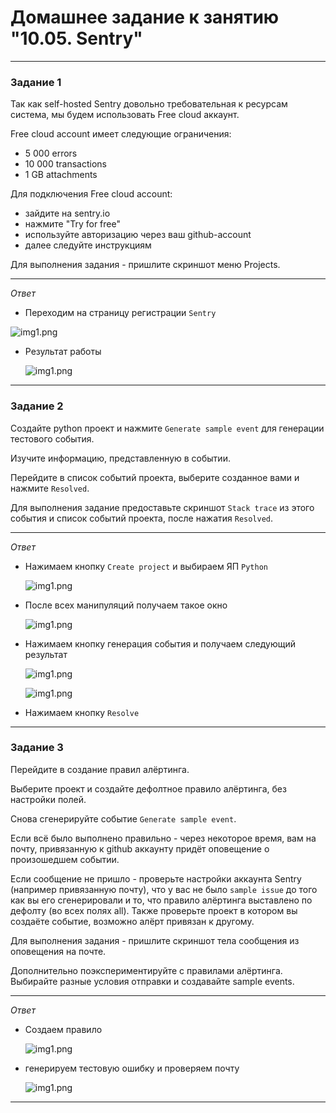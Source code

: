# Домашнее задание к занятию "10.05. Sentry"
___
### Задание 1

Так как self-hosted Sentry довольно требовательная к ресурсам система, мы будем использовать Free cloud аккаунт.

Free cloud account имеет следующие ограничения:
- 5 000 errors
- 10 000 transactions
- 1 GB attachments

Для подключения Free cloud account:
- зайдите на sentry.io
- нажмите "Try for free"
- используйте авторизацию через ваш github-account
- далее следуйте инструкциям

Для выполнения задания - пришлите скриншот меню Projects.
___
*Ответ*

+ Переходим на страницу регистрации `Sentry`

![img1.png](./img/1.png)

+ Результат работы

  ![img1.png](./img/2.png)

___
### Задание 2

Создайте python проект и нажмите `Generate sample event` для генерации тестового события.

Изучите информацию, представленную в событии.

Перейдите в список событий проекта, выберите созданное вами и нажмите `Resolved`.

Для выполнения задание предоставьте скриншот `Stack trace` из этого события и список событий проекта,
после нажатия `Resolved`.
___
*Ответ*

+ Нажимаем кнопку `Create project` и выбираем ЯП `Python`

  ![img1.png](./img/3.png)

+ После всех манипуляций получаем такое окно 

  ![img1.png](./img/4.png)

+ Нажимаем кнопку генерация события и получаем следующий результат


  ![img1.png](./img/5.png)


  ![img1.png](./img/6.png)

+ Нажимаем кнопку `Resolve`
___
### Задание 3

Перейдите в создание правил алёртинга.

Выберите проект и создайте дефолтное правило алёртинга, без настройки полей.

Снова сгенерируйте событие `Generate sample event`.

Если всё было выполнено правильно - через некоторое время, вам на почту, привязанную к github аккаунту придёт
оповещение о произошедшем событии.

Если сообщение не пришло - проверьте настройки аккаунта Sentry (например привязанную почту), что у вас не было
`sample issue` до того как вы его сгенерировали и то, что правило алёртинга выставлено по дефолту (во всех полях all).
Также проверьте проект в котором вы создаёте событие, возможно алёрт привязан к другому.

Для выполнения задания - пришлите скриншот тела сообщения из оповещения на почте.

Дополнительно поэкспериментируйте с правилами алёртинга.
Выбирайте разные условия отправки и создавайте sample events. 
___
*Ответ*

+ Создаем правило

  ![img1.png](./img/7.png)

+ генерируем тестовую ошибку и проверяем почту

  ![img1.png](./img/8.png)

___